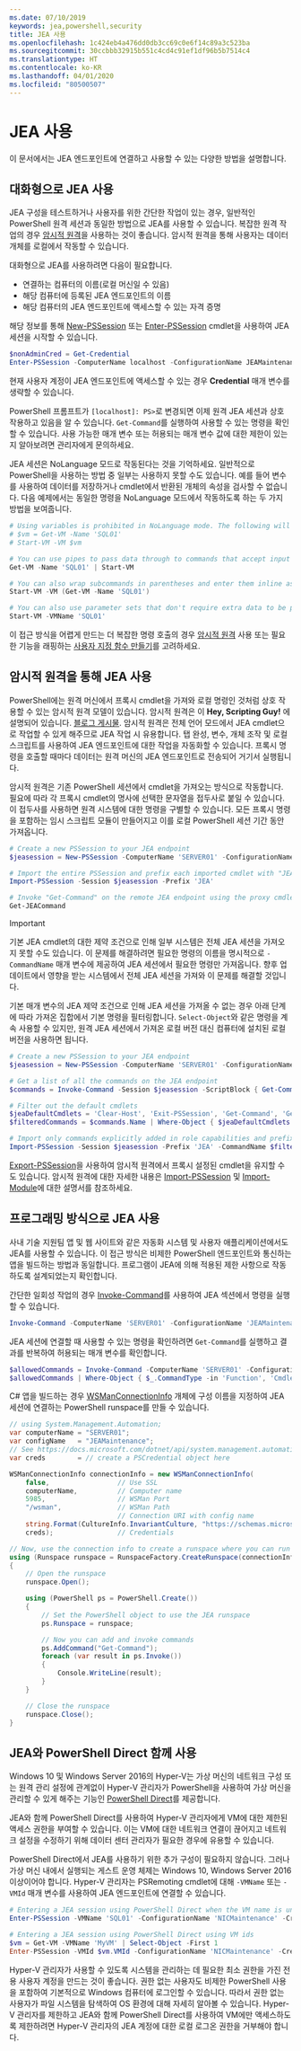 ```yaml
---
ms.date: 07/10/2019
keywords: jea,powershell,security
title: JEA 사용
ms.openlocfilehash: 1c424eb4a476dd0db3cc69c0e6f14c89a3c523ba
ms.sourcegitcommit: 30ccbbb32915b551c4cd4c91ef1df96b5b7514c4
ms.translationtype: HT
ms.contentlocale: ko-KR
ms.lasthandoff: 04/01/2020
ms.locfileid: "80500507"
---
```

# <a name="using-jea"></a>JEA 사용

이 문서에서는 JEA 엔드포인트에 연결하고 사용할 수 있는 다양한 방법을 설명합니다.

## <a name="using-jea-interactively"></a>대화형으로 JEA 사용

JEA 구성을 테스트하거나 사용자를 위한 간단한 작업이 있는 경우, 일반적인 PowerShell 원격 세션과 동일한 방법으로 JEA를 사용할 수 있습니다. 복잡한 원격 작업의 경우 [암시적 원격](#using-jea-with-implicit-remoting)을 사용하는 것이 좋습니다. 암시적 원격을 통해 사용자는 데이터 개체를 로컬에서 작동할 수 있습니다.

대화형으로 JEA를 사용하려면 다음이 필요합니다.

- 연결하는 컴퓨터의 이름(로컬 머신일 수 있음)
- 해당 컴퓨터에 등록된 JEA 엔드포인트의 이름
- 해당 컴퓨터의 JEA 엔드포인트에 액세스할 수 있는 자격 증명

해당 정보를 통해 [New-PSSession](/powershell/module/microsoft.powershell.core/New-PSSession) 또는 [Enter-PSSession](/powershell/module/microsoft.powershell.core/enter-pssession) cmdlet을 사용하여 JEA 세션을 시작할 수 있습니다.

```powershell
$nonAdminCred = Get-Credential
Enter-PSSession -ComputerName localhost -ConfigurationName JEAMaintenance -Credential $nonAdminCred
```

현재 사용자 계정이 JEA 엔드포인트에 액세스할 수 있는 경우 **Credential** 매개 변수를 생략할 수 있습니다.

PowerShell 프롬프트가 `[localhost]: PS>`로 변경되면 이제 원격 JEA 세션과 상호 작용하고 있음을 알 수 있습니다. `Get-Command`를 실행하여 사용할 수 있는 명령을 확인할 수 있습니다. 사용 가능한 매개 변수 또는 허용되는 매개 변수 값에 대한 제한이 있는지 알아보려면 관리자에게 문의하세요.

JEA 세션은 NoLanguage 모드로 작동된다는 것을 기억하세요. 일반적으로 PowerShell을 사용하는 방법 중 일부는 사용하지 못할 수도 있습니다. 예를 들어 변수를 사용하여 데이터를 저장하거나 cmdlet에서 반환된 개체의 속성을 검사할 수 없습니다. 다음 예제에서는 동일한 명령을 NoLanguage 모드에서 작동하도록 하는 두 가지 방법을 보여줍니다.

```powershell
# Using variables is prohibited in NoLanguage mode. The following will not work:
# $vm = Get-VM -Name 'SQL01'
# Start-VM -VM $vm

# You can use pipes to pass data through to commands that accept input from the pipeline
Get-VM -Name 'SQL01' | Start-VM

# You can also wrap subcommands in parentheses and enter them inline as arguments
Start-VM -VM (Get-VM -Name 'SQL01')

# You can also use parameter sets that don't require extra data to be passed in
Start-VM -VMName 'SQL01'
```

이 접근 방식을 어렵게 만드는 더 복잡한 명령 호출의 경우 [암시적 원격](#using-jea-with-implicit-remoting) 사용 또는 필요한 기능을 래핑하는 [사용자 지정 함수 만들기](role-capabilities.md#creating-custom-functions)를 고려하세요.

## <a name="using-jea-with-implicit-remoting"></a>암시적 원격을 통해 JEA 사용

PowerShell에는 원격 머신에서 프록시 cmdlet을 가져와 로컬 명령인 것처럼 상호 작용할 수 있는 암시적 원격 모델이 있습니다. 암시적 원격은 이 **Hey, Scripting Guy!** 에 설명되어 있습니다. [블로그 게시물](https://devblogs.microsoft.com/scripting/remoting-the-implicit-way/).
암시적 원격은 전체 언어 모드에서 JEA cmdlet으로 작업할 수 있게 해주므로 JEA 작업 시 유용합니다. 탭 완성, 변수, 개체 조작 및 로컬 스크립트를 사용하여 JEA 엔드포인트에 대한 작업을 자동화할 수 있습니다. 프록시 명령을 호출할 때마다 데이터는 원격 머신의 JEA 엔드포인트로 전송되어 거기서 실행됩니다.

암시적 원격은 기존 PowerShell 세션에서 cmdlet을 가져오는 방식으로 작동합니다. 필요에 따라 각 프록시 cmdlet의 명사에 선택한 문자열을 접두사로 붙일 수 있습니다. 이 접두사를 사용하면 원격 시스템에 대한 명령을 구별할 수 있습니다. 모든 프록시 명령을 포함하는 임시 스크립트 모듈이 만들어지고 이를 로컬 PowerShell 세션 기간 동안 가져옵니다.

```powershell
# Create a new PSSession to your JEA endpoint
$jeasession = New-PSSession -ComputerName 'SERVER01' -ConfigurationName 'JEAMaintenance'

# Import the entire PSSession and prefix each imported cmdlet with "JEA"
Import-PSSession -Session $jeasession -Prefix 'JEA'

# Invoke "Get-Command" on the remote JEA endpoint using the proxy cmdlet
Get-JEACommand
```

> [!IMPORTANT]
> 기본 JEA cmdlet의 대한 제약 조건으로 인해 일부 시스템은 전체 JEA 세션을 가져오지 못할 수도 있습니다. 이 문제를 해결하려면 필요한 명령의 이름을 명시적으로 `-CommandName` 매개 변수에 제공하여 JEA 세션에서 필요한 명령만 가져옵니다. 향후 업데이트에서 영향을 받는 시스템에서 전체 JEA 세션을 가져와 이 문제를 해결할 것입니다.

기본 매개 변수의 JEA 제약 조건으로 인해 JEA 세션을 가져올 수 없는 경우 아래 단계에 따라 가져온 집합에서 기본 명령을 필터링합니다. `Select-Object`와 같은 명령을 계속 사용할 수 있지만, 원격 JEA 세션에서 가져온 로컬 버전 대신 컴퓨터에 설치된 로컬 버전을 사용하면 됩니다.

```powershell
# Create a new PSSession to your JEA endpoint
$jeasession = New-PSSession -ComputerName 'SERVER01' -ConfigurationName 'JEAMaintenance'

# Get a list of all the commands on the JEA endpoint
$commands = Invoke-Command -Session $jeasession -ScriptBlock { Get-Command }

# Filter out the default cmdlets
$jeaDefaultCmdlets = 'Clear-Host', 'Exit-PSSession', 'Get-Command', 'Get-FormatData', 'Get-Help', 'Measure-Object', 'Out-Default', 'Select-Object'
$filteredCommands = $commands.Name | Where-Object { $jeaDefaultCmdlets -notcontains $_ }

# Import only commands explicitly added in role capabilities and prefix each imported cmdlet with "JEA"
Import-PSSession -Session $jeasession -Prefix 'JEA' -CommandName $filteredCommands
```

[Export-PSSession](/powershell/module/microsoft.powershell.utility/Export-PSSession)을 사용하여 암시적 원격에서 프록시 설정된 cmdlet을 유지할 수도 있습니다.
암시적 원격에 대한 자세한 내용은 [Import-PSSession](/powershell/module/microsoft.powershell.utility/import-pssession) 및 [Import-Module](/powershell/module/microsoft.powershell.core/import-module)에 대한 설명서를 참조하세요.

## <a name="using-jea-programmatically"></a>프로그래밍 방식으로 JEA 사용

사내 기술 지원팀 앱 및 웹 사이트와 같은 자동화 시스템 및 사용자 애플리케이션에서도 JEA를 사용할 수 있습니다. 이 접근 방식은 비제한 PowerShell 엔드포인트와 통신하는 앱을 빌드하는 방법과 동일합니다. 프로그램이 JEA에 의해 적용된 제한 사항으로 작동하도록 설계되었는지 확인합니다.

간단한 일회성 작업의 경우 [Invoke-Command](/powershell/module/microsoft.powershell.core/invoke-command)를 사용하여 JEA 섹션에서 명령을 실행할 수 있습니다.

```powershell
Invoke-Command -ComputerName 'SERVER01' -ConfigurationName 'JEAMaintenance' -ScriptBlock { Get-Process; Get-Service }
```

JEA 세션에 연결할 때 사용할 수 있는 명령을 확인하려면 `Get-Command`를 실행하고 결과를 반복하여 허용되는 매개 변수를 확인합니다.

```powershell
$allowedCommands = Invoke-Command -ComputerName 'SERVER01' -ConfigurationName 'JEAMaintenance' -ScriptBlock { Get-Command }
$allowedCommands | Where-Object { $_.CommandType -in 'Function', 'Cmdlet' } | Format-Table Name, Parameters
```

C# 앱을 빌드하는 경우 [WSManConnectionInfo](/dotnet/api/system.management.automation.runspaces.wsmanconnectioninfo) 개체에 구성 이름을 지정하여 JEA 세션에 연결하는 PowerShell runspace를 만들 수 있습니다.

```csharp
// using System.Management.Automation;
var computerName = "SERVER01";
var configName   = "JEAMaintenance";
// See https://docs.microsoft.com/dotnet/api/system.management.automation.pscredential
var creds        = // create a PSCredential object here

WSManConnectionInfo connectionInfo = new WSManConnectionInfo(
    false,                 // Use SSL
    computerName,          // Computer name
    5985,                  // WSMan Port
    "/wsman",              // WSMan Path
                           // Connection URI with config name
    string.Format(CultureInfo.InvariantCulture, "https://schemas.microsoft.com/powershell/{0}", configName),
    creds);                // Credentials

// Now, use the connection info to create a runspace where you can run the commands
using (Runspace runspace = RunspaceFactory.CreateRunspace(connectionInfo))
{
    // Open the runspace
    runspace.Open();

    using (PowerShell ps = PowerShell.Create())
    {
        // Set the PowerShell object to use the JEA runspace
        ps.Runspace = runspace;

        // Now you can add and invoke commands
        ps.AddCommand("Get-Command");
        foreach (var result in ps.Invoke())
        {
            Console.WriteLine(result);
        }
    }

    // Close the runspace
    runspace.Close();
}
```

## <a name="using-jea-with-powershell-direct"></a>JEA와 PowerShell Direct 함께 사용

Windows 10 및 Windows Server 2016의 Hyper-V는 가상 머신의 네트워크 구성 또는 원격 관리 설정에 관계없이 Hyper-V 관리자가 PowerShell을 사용하여 가상 머신을 관리할 수 있게 해주는 기능인 [PowerShell Direct](/virtualization/hyper-v-on-windows/user-guide/powershell-direct)를 제공합니다.

JEA와 함께 PowerShell Direct를 사용하여 Hyper-V 관리자에게 VM에 대한 제한된 액세스 권한을 부여할 수 있습니다.
이는 VM에 대한 네트워크 연결이 끊어지고 네트워크 설정을 수정하기 위해 데이터 센터 관리자가 필요한 경우에 유용할 수 있습니다.

PowerShell Direct에서 JEA를 사용하기 위한 추가 구성이 필요하지 않습니다. 그러나 가상 머신 내에서 실행되는 게스트 운영 체제는 Windows 10, Windows Server 2016 이상이어야 합니다. Hyper-V 관리자는 PSRemoting cmdlet에 대해 `-VMName` 또는 `-VMId` 매개 변수를 사용하여 JEA 엔드포인트에 연결할 수 있습니다.

```powershell
# Entering a JEA session using PowerShell Direct when the VM name is unique
Enter-PSSession -VMName 'SQL01' -ConfigurationName 'NICMaintenance' -Credential 'localhost\JEAformyHoster'

# Entering a JEA session using PowerShell Direct using VM ids
$vm = Get-VM -VMName 'MyVM' | Select-Object -First 1
Enter-PSSession -VMId $vm.VMId -ConfigurationName 'NICMaintenance' -Credential 'localhost\JEAformyHoster'
```

Hyper-V 관리자가 사용할 수 있도록 시스템을 관리하는 데 필요한 최소 권한을 가진 전용 사용자 계정을 만드는 것이 좋습니다. 권한 없는 사용자도 비제한 PowerShell 사용을 포함하여 기본적으로 Windows 컴퓨터에 로그인할 수 있습니다. 따라서 권한 없는 사용자가 파일 시스템을 탐색하여 OS 환경에 대해 자세히 알아볼 수 있습니다. Hyper-V 관리자를 제한하고 JEA와 함께 PowerShell Direct를 사용하여 VM에만 액세스하도록 제한하려면 Hyper-V 관리자의 JEA 계정에 대한 로컬 로그온 권한을 거부해야 합니다.
